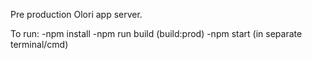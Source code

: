 Pre production Olori app server.

To run:
-npm install
-npm run build (build:prod)
-npm start (in separate terminal/cmd)
